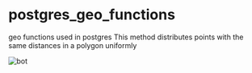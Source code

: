 # postgres_geo_functions
geo functions used in postgres 
This method distributes points with the same distances in a polygon uniformly



![bot](http://s4.picofile.com/file/8363739100/distributionOfNodes.PNG)

